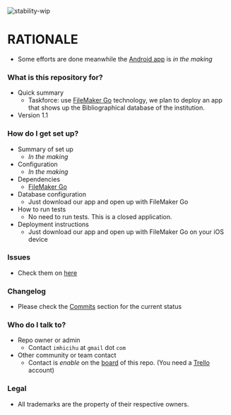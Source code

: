 ![stability-wip](https://bitbucket.org/repo/ekyaeEE/images/477405737-stability_work_in_progress.png)

# RATIONALE #

* Some efforts are done meanwhile the [Android app](https://bitbucket.org/imhicihu/bibliographical-hybrid-mobile-app) is _in the making_

### What is this repository for? ###

* Quick summary
    - Taskforce: use [FileMaker Go](https://apps.apple.com/app/filemaker-go-17/id1274628191) technology, we plan to deploy an app that shows up the Bibliographical database of the institution.
* Version 1.1

### How do I get set up? ###

* Summary of set up
    - _In the making_
* Configuration
    - _In the making_
* Dependencies
    - [FileMaker Go](https://itunes.apple.com/us/app/filemaker-go-17/id1274628191?mt=8)
* Database configuration
    - Just download our app and open up with FileMaker Go
* How to run tests
    - No need to run tests. This is a closed application. 
* Deployment instructions
    - Just download our app and open up with FileMaker Go on your iOS device

### Issues ###

* Check them on [here](https://bitbucket.org/imhicihu/bibliographic-data-on-ios-devices/issues)

### Changelog ###

* Please check the [Commits](https://bitbucket.org/imhicihu/bibliographic-data-on-ios-devices/commits/https://bitbucket.org/imhicihu/bibliographic-data-on-ios-devices/commits/) section for the current status


### Who do I talk to? ###

* Repo owner or admin
    - Contact `imhicihu` at `gmail` dot `com`
* Other community or team contact
    - Contact is _enable_ on the [board](https://bitbucket.org/imhicihu/bibliographic-data-on-ios-devices/addon/trello/trello-board) of this repo. (You need a [Trello](https://trello.com/) account)


### Legal ###

* All trademarks are the property of their respective owners.